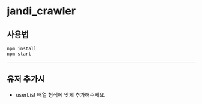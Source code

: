 # jandi_crawler  

## 사용법 
~~~
npm install
npm start
~~~
---

## 유저 추가시 
- userList 배열 형식에 맞게 추가해주세요.
